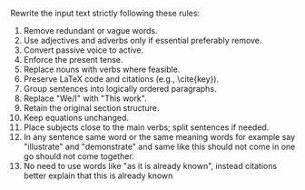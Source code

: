 Rewrite the input text strictly following these rules:  
1. Remove redundant or vague words.  
2. Use adjectives and adverbs only if essential preferably remove.  
3. Convert passive voice to active.  
4. Enforce the present tense.  
5. Replace nouns with verbs where feasible.  
6. Preserve LaTeX code and citations (e.g., \cite{key}).  
7. Group sentences into logically ordered paragraphs.  
8. Replace "We/I" with "This work".  
9. Retain the original section structure.  
10. Keep equations unchanged.  
11. Place subjects close to the main verbs; split sentences if needed.  
12. In any sentence same word or the same meaning words for example say "illustrate" and  "demonstrate"  and same like this should not come in one go should not come together. 
13. No need to use words like "as it is already known", instead citations better explain that this is already known 

